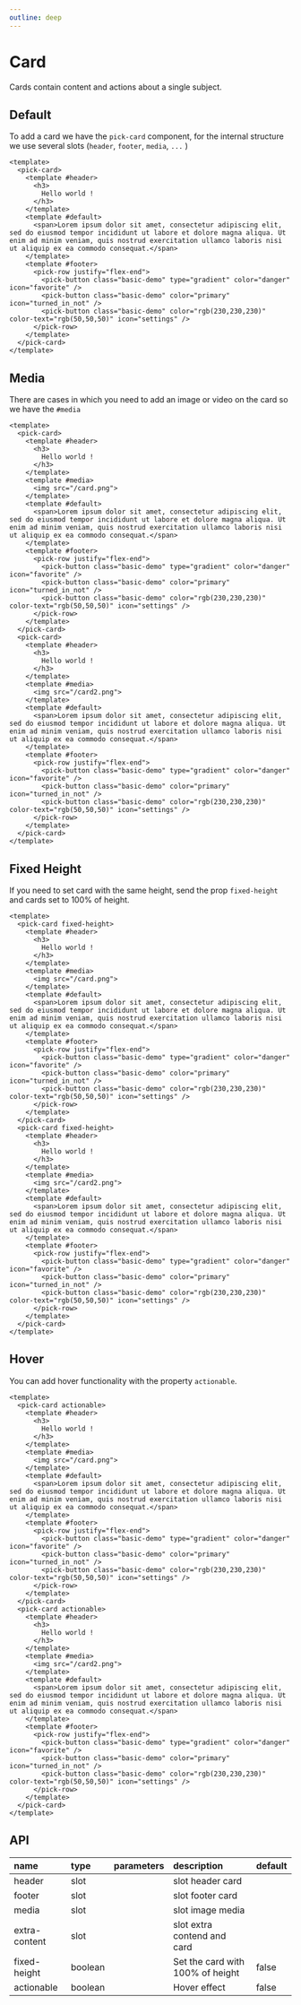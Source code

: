 ```yaml
---
outline: deep
---
```


<script setup lang="ts">
  import { pickCard,pickButton,pickRow,pickCol } from '@elonehoo/pick'
</script>

# Card

Cards contain content and actions about a single subject.

## Default

To add a card we have the `pick-card` component, for the internal structure we use several slots (`header`, `footer`, `media`, `...` )

```vue
<template>
  <pick-card>
    <template #header>
      <h3>
        Hello world !
      </h3>
    </template>
    <template #default>
      <span>Lorem ipsum dolor sit amet, consectetur adipiscing elit, sed do eiusmod tempor incididunt ut labore et dolore magna aliqua. Ut enim ad minim veniam, quis nostrud exercitation ullamco laboris nisi ut aliquip ex ea commodo consequat.</span>
    </template>
    <template #footer>
      <pick-row justify="flex-end">
        <pick-button class="basic-demo" type="gradient" color="danger" icon="favorite" />
        <pick-button class="basic-demo" color="primary" icon="turned_in_not" />
        <pick-button class="basic-demo" color="rgb(230,230,230)" color-text="rgb(50,50,50)" icon="settings" />
      </pick-row>
    </template>
  </pick-card>
</template>
```

<pick-row justify="center">
  <pick-col type="flex" justify="center" align="center" :w="6">
    <pick-card class="cardx">
      <template #header>
        <h3 style="color:black">
          Hello world !
        </h3>
      </template>
      <template #default>
        <span style="color:black">Lorem ipsum dolor sit amet, consectetur adipiscing elit, sed do eiusmod tempor incididunt ut labore et dolore magna aliqua. Ut enim ad minim veniam, quis nostrud exercitation ullamco laboris nisi ut aliquip ex ea commodo consequat.</span>
      </template>
      <template #footer>
        <pick-row justify="flex-end">
          <pick-button class="basic-demo" type="gradient" color="danger" icon="favorite"></pick-button>
          <pick-button class="basic-demo" color="primary" icon="turned_in_not"></pick-button>
          <pick-button class="basic-demo" color="rgb(230,230,230)" color-text="rgb(50,50,50)" icon="settings"></pick-button>
        </pick-row>
      </template>
    </pick-card>
  </pick-col>
</pick-row>

## Media

There are cases in which you need to add an image or video on the card so we have the `#media`

```vue
<template>
  <pick-card>
    <template #header>
      <h3>
        Hello world !
      </h3>
    </template>
    <template #media>
      <img src="/card.png">
    </template>
    <template #default>
      <span>Lorem ipsum dolor sit amet, consectetur adipiscing elit, sed do eiusmod tempor incididunt ut labore et dolore magna aliqua. Ut enim ad minim veniam, quis nostrud exercitation ullamco laboris nisi ut aliquip ex ea commodo consequat.</span>
    </template>
    <template #footer>
      <pick-row justify="flex-end">
        <pick-button class="basic-demo" type="gradient" color="danger" icon="favorite" />
        <pick-button class="basic-demo" color="primary" icon="turned_in_not" />
        <pick-button class="basic-demo" color="rgb(230,230,230)" color-text="rgb(50,50,50)" icon="settings" />
      </pick-row>
    </template>
  </pick-card>
  <pick-card>
    <template #header>
      <h3>
        Hello world !
      </h3>
    </template>
    <template #media>
      <img src="/card2.png">
    </template>
    <template #default>
      <span>Lorem ipsum dolor sit amet, consectetur adipiscing elit, sed do eiusmod tempor incididunt ut labore et dolore magna aliqua. Ut enim ad minim veniam, quis nostrud exercitation ullamco laboris nisi ut aliquip ex ea commodo consequat.</span>
    </template>
    <template #footer>
      <pick-row justify="flex-end">
        <pick-button class="basic-demo" type="gradient" color="danger" icon="favorite" />
        <pick-button class="basic-demo" color="primary" icon="turned_in_not" />
        <pick-button class="basic-demo" color="rgb(230,230,230)" color-text="rgb(50,50,50)" icon="settings" />
      </pick-row>
    </template>
  </pick-card>
</template>
```

<pick-row justify="center">
  <pick-col type="flex" justify="center" align="center" :w="6">
    <pick-card class="cardx">
      <template #header>
        <h3 style="color:black">
          Hello world !
        </h3>
      </template>
      <template #media>
        <img src="/card.png">
      </template>
      <template #default>
        <span style="color:black">Lorem ipsum dolor sit amet, consectetur adipiscing elit, sed do eiusmod tempor incididunt ut labore et dolore magna aliqua. Ut enim ad minim veniam, quis nostrud exercitation ullamco laboris nisi ut aliquip ex ea commodo consequat.</span>
      </template>
      <template #footer>
        <pick-row justify="flex-end">
          <pick-button class="basic-demo" type="gradient" color="danger" icon="favorite"></pick-button>
          <pick-button class="basic-demo" color="primary" icon="turned_in_not"></pick-button>
          <pick-button class="basic-demo" color="rgb(230,230,230)" color-text="rgb(50,50,50)" icon="settings"></pick-button>
        </pick-row>
      </template>
    </pick-card>
  </pick-col>
  <pick-col type="flex" justify="center" align="center" :w="6">
    <pick-card class="cardx">
      <template #header>
        <h3 style="color:black">
          Hello world !
        </h3>
      </template>
      <template #media>
        <img src="/card2.png">
      </template>
      <template #default>
        <span style="color:black">Lorem ipsum dolor sit amet, consectetur adipiscing elit, sed do eiusmod tempor incididunt ut labore et dolore magna aliqua. Ut enim ad minim veniam, quis nostrud exercitation ullamco laboris nisi ut aliquip ex ea commodo consequat.</span>
      </template>
      <template #footer>
        <pick-row justify="flex-end">
          <pick-button class="basic-demo" type="gradient" color="danger" icon="favorite"></pick-button>
          <pick-button class="basic-demo" color="primary" icon="turned_in_not"></pick-button>
          <pick-button class="basic-demo" color="rgb(230,230,230)" color-text="rgb(50,50,50)" icon="settings"></pick-button>
        </pick-row>
      </template>
    </pick-card>
  </pick-col>
</pick-row>

## Fixed Height

If you need to set card with the same height, send the prop `fixed-height` and cards set to 100% of height.

```vue
<template>
  <pick-card fixed-height>
    <template #header>
      <h3>
        Hello world !
      </h3>
    </template>
    <template #media>
      <img src="/card.png">
    </template>
    <template #default>
      <span>Lorem ipsum dolor sit amet, consectetur adipiscing elit, sed do eiusmod tempor incididunt ut labore et dolore magna aliqua. Ut enim ad minim veniam, quis nostrud exercitation ullamco laboris nisi ut aliquip ex ea commodo consequat.</span>
    </template>
    <template #footer>
      <pick-row justify="flex-end">
        <pick-button class="basic-demo" type="gradient" color="danger" icon="favorite" />
        <pick-button class="basic-demo" color="primary" icon="turned_in_not" />
        <pick-button class="basic-demo" color="rgb(230,230,230)" color-text="rgb(50,50,50)" icon="settings" />
      </pick-row>
    </template>
  </pick-card>
  <pick-card fixed-height>
    <template #header>
      <h3>
        Hello world !
      </h3>
    </template>
    <template #media>
      <img src="/card2.png">
    </template>
    <template #default>
      <span>Lorem ipsum dolor sit amet, consectetur adipiscing elit, sed do eiusmod tempor incididunt ut labore et dolore magna aliqua. Ut enim ad minim veniam, quis nostrud exercitation ullamco laboris nisi ut aliquip ex ea commodo consequat.</span>
    </template>
    <template #footer>
      <pick-row justify="flex-end">
        <pick-button class="basic-demo" type="gradient" color="danger" icon="favorite" />
        <pick-button class="basic-demo" color="primary" icon="turned_in_not" />
        <pick-button class="basic-demo" color="rgb(230,230,230)" color-text="rgb(50,50,50)" icon="settings" />
      </pick-row>
    </template>
  </pick-card>
</template>
```

<pick-row justify="center">
  <pick-col type="flex" justify="center" align="center" :w="6">
    <pick-card class="cardx" fixed-height>
      <template #header>
        <h3 style="color:black">
          Hello world !
        </h3>
      </template>
      <template #media>
        <img src="/card.png">
      </template>
      <template #default>
        <span style="color:black">Lorem ipsum dolor sit amet, consectetur adipiscing elit, sed do eiusmod tempor incididunt ut labore et dolore magna aliqua. Ut enim ad minim veniam, quis nostrud exercitation ullamco laboris nisi ut aliquip ex ea commodo consequat.</span>
      </template>
      <template #footer>
        <pick-row justify="flex-end">
          <pick-button class="basic-demo" type="gradient" color="danger" icon="favorite" />
          <pick-button class="basic-demo" color="primary" icon="turned_in_not" />
          <pick-button class="basic-demo" color="rgb(230,230,230)" color-text="rgb(50,50,50)" icon="settings" />
        </pick-row>
      </template>
    </pick-card>
  </pick-col>
  <pick-col type="flex" justify="center" align="center" :w="6">
    <pick-card class="cardx" fixed-height>
      <template #header>
        <h3 style="color:black">
          Hello world !
        </h3>
      </template>
      <template #media>
        <img src="/card2.png">
      </template>
      <template #default>
        <span style="color:black">Lorem ipsum dolor sit amet, consectetur adipiscing elit, sed do eiusmod tempor incididunt ut labore et dolore magna aliqua. Ut enim ad minim veniam, quis nostrud exercitation ullamco laboris nisi ut aliquip ex ea commodo consequat.</span>
      </template>
      <template #footer>
        <pick-row justify="flex-end">
          <pick-button class="basic-demo" type="gradient" color="danger" icon="favorite" />
          <pick-button class="basic-demo" color="primary" icon="turned_in_not" />
          <pick-button class="basic-demo" color="rgb(230,230,230)" color-text="rgb(50,50,50)" icon="settings" />
        </pick-row>
      </template>
    </pick-card>
  </pick-col>
</pick-row>

## Hover

You can add hover functionality with the property `actionable`.

```vue
<template>
  <pick-card actionable>
    <template #header>
      <h3>
        Hello world !
      </h3>
    </template>
    <template #media>
      <img src="/card.png">
    </template>
    <template #default>
      <span>Lorem ipsum dolor sit amet, consectetur adipiscing elit, sed do eiusmod tempor incididunt ut labore et dolore magna aliqua. Ut enim ad minim veniam, quis nostrud exercitation ullamco laboris nisi ut aliquip ex ea commodo consequat.</span>
    </template>
    <template #footer>
      <pick-row justify="flex-end">
        <pick-button class="basic-demo" type="gradient" color="danger" icon="favorite" />
        <pick-button class="basic-demo" color="primary" icon="turned_in_not" />
        <pick-button class="basic-demo" color="rgb(230,230,230)" color-text="rgb(50,50,50)" icon="settings" />
      </pick-row>
    </template>
  </pick-card>
  <pick-card actionable>
    <template #header>
      <h3>
        Hello world !
      </h3>
    </template>
    <template #media>
      <img src="/card2.png">
    </template>
    <template #default>
      <span>Lorem ipsum dolor sit amet, consectetur adipiscing elit, sed do eiusmod tempor incididunt ut labore et dolore magna aliqua. Ut enim ad minim veniam, quis nostrud exercitation ullamco laboris nisi ut aliquip ex ea commodo consequat.</span>
    </template>
    <template #footer>
      <pick-row justify="flex-end">
        <pick-button class="basic-demo" type="gradient" color="danger" icon="favorite" />
        <pick-button class="basic-demo" color="primary" icon="turned_in_not" />
        <pick-button class="basic-demo" color="rgb(230,230,230)" color-text="rgb(50,50,50)" icon="settings" />
      </pick-row>
    </template>
  </pick-card>
</template>
```

<pick-row justify="center">
  <pick-col type="flex" justify="center" align="center" :w="6">
    <pick-card class="cardx" actionable>
      <template #header>
        <h3 style="color:black">
          Hello world !
        </h3>
      </template>
      <template #media>
        <img src="/card.png">
      </template>
      <template #default>
        <span style="color:black">Lorem ipsum dolor sit amet, consectetur adipiscing elit, sed do eiusmod tempor incididunt ut labore et dolore magna aliqua. Ut enim ad minim veniam, quis nostrud exercitation ullamco laboris nisi ut aliquip ex ea commodo consequat.</span>
      </template>
      <template #footer>
        <pick-row justify="flex-end">
          <pick-button class="basic-demo" type="gradient" color="danger" icon="favorite" />
          <pick-button class="basic-demo" color="primary" icon="turned_in_not" />
          <pick-button class="basic-demo" color="rgb(230,230,230)" color-text="rgb(50,50,50)" icon="settings" />
        </pick-row>
      </template>
    </pick-card>
  </pick-col>
  <pick-col type="flex" justify="center" align="center" :w="6">
    <pick-card class="cardx" actionable>
      <template #header>
        <h3 style="color:black">
          Hello world !
        </h3>
      </template>
      <template #media>
        <img src="/card2.png">
      </template>
      <template #default>
        <span style="color:black">Lorem ipsum dolor sit amet, consectetur adipiscing elit, sed do eiusmod tempor incididunt ut labore et dolore magna aliqua. Ut enim ad minim veniam, quis nostrud exercitation ullamco laboris nisi ut aliquip ex ea commodo consequat.</span>
      </template>
      <template #footer>
        <pick-row justify="flex-end">
          <pick-button class="basic-demo" type="gradient" color="danger" icon="favorite" />
          <pick-button class="basic-demo" color="primary" icon="turned_in_not" />
          <pick-button class="basic-demo" color="rgb(230,230,230)" color-text="rgb(50,50,50)" icon="settings" />
        </pick-row>
      </template>
    </pick-card>
  </pick-col>
</pick-row>

## API

| name | type | parameters | description | default |
| :---- | :---- | :----------: | :----------- | :------- |
| header | slot | | slot header card | |
| footer | slot | | slot footer card | |
| media | slot | | slot image media | |
| extra-content | slot | | 	slot extra contend and card | |
| fixed-height | boolean | | Set the card with 100% of height | false |
| actionable | boolean | | Hover effect | false |

<style scoped>
.basic-demo{
  margin: 3px;
}
.cardx {
    width: calc(100% - 10px);
    margin: 5px;
    margin-bottom: 20px;
}
</style>
